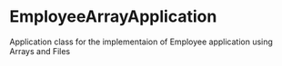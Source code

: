 # EmployeeArrayApplication

Application class for the implementaion of Employee application using Arrays and Files
